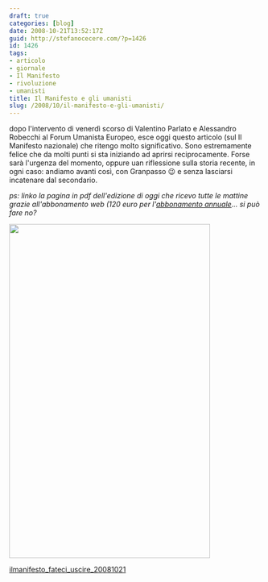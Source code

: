 ```yaml
---
draft: true
categories: [blog]
date: 2008-10-21T13:52:17Z
guid: http://stefanocecere.com/?p=1426
id: 1426
tags:
- articolo
- giornale
- Il Manifesto
- rivoluzione
- umanisti
title: Il Manifesto e gli umanisti
slug: /2008/10/il-manifesto-e-gli-umanisti/
---
```


dopo l'intervento di venerdì scorso di Valentino Parlato e Alessandro Robecchi al Forum Umanista Europeo, esce oggi questo articolo (sul Il Manifesto nazionale) che ritengo molto significativo. Sono estremamente felice che da molti punti si sta iniziando ad aprirsi reciprocamente. Forse sarà l'urgenza del momento, oppure uan riflessione sulla storia recente, in ogni caso: andiamo avanti così, con Granpasso 😉 e senza lasciarsi incatenare dal secondario.

_ps: linko la pagina in pdf dell'edizione di oggi che ricevo tutte le mattine grazie all'abbonamento web (120 euro per l'_[_abbonamento annuale_](http://www.ilmanifesto.it/pagine/abbonamenti/)_… si può fare no?_

[<img class="aligncenter size-full wp-image-1428" title="il manifesto movimento umanista" src="http://stefanocecere.com/wp-content/uploads/sites/3/2008/10/ilmanifesto_umanista.jpg" alt="" width="399" height="663" srcset="http://stefanocecere.com/wp-content/uploads/sites/3/2008/10/ilmanifesto_umanista.jpg 399w, http://stefanocecere.com/wp-content/uploads/sites/3/2008/10/ilmanifesto_umanista-181x300.jpg 181w" sizes="(max-width: 399px) 100vw, 399px" />](http://stefanocecere.com/wp-content/uploads/sites/3/2008/10/ilmanifesto_fateci_uscire_20081021.pdf)

[ilmanifesto\_fateci\_uscire_20081021](http://stefanocecere.com/wp-content/uploads/sites/3/2008/10/ilmanifesto_fateci_uscire_20081021.pdf)